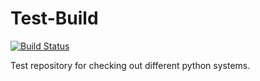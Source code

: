 # Test-Build
[![Build Status](https://travis-ci.com/etown-blue-team/Test-Build.svg?branch=master)](https://travis-ci.com/etown-blue-team/Test-Build)

Test repository for checking out different python systems.
